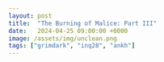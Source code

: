 ```yaml
---
layout: post
title:  "The Burning of Malice: Part III"
date:   2024-04-25 09:00:00 +0000
image: /assets/img/unclean.png
tags: ["grimdark", "inq28", "ankh"]
---
```


